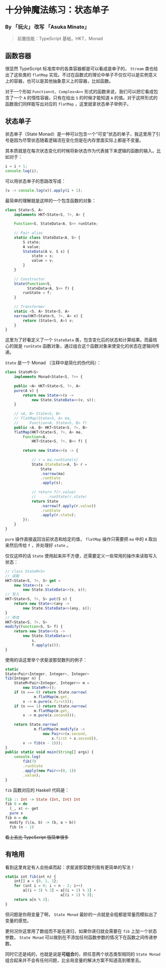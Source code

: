 # 十分钟魔法练习：状态单子

### By 「玩火」 改写 「Asuka Minato」

> 前置技能：TypeScript 基础，HKT，Monad

## 函数容器

很显然 TypeScript 标准库中的各类容器都是可以看成是单子的， `Stream` 类也给出了这些类的 `flatMap` 实现。不过在函数式的理论中单子不仅仅可以是实例意义上的容器，也可以是其他抽象意义上的容器，比如函数。

对于一个形如 `Function<S, Complex<A>>` 形式的函数来说，我们可以把它看成包含了一个 `A` 的惰性容器，只有在给出 `S` 的时候才能知道 `A` 的值。对于这样形式的函数我们同样能写出对应的 `flatMap` ，这里就拿状态单子举例子。

## 状态单子

状态单子（State Monad）是一种可以包含一个“可变”状态的单子，我这里用了引号是因为尽管状态随着逻辑流在变化但是在内存里面实际上都是不变量。

其本质就是在每次状态变化的时候将新状态作为代表接下来逻辑的函数的输入。比如对于：

```ts
i = i + 1;
console.log(i);
```

可以用状态单子的思路改写成：

```ts
(v -> console.log(v)).apply(i + 1);
```

最简单的理解就是这样的一个包含函数的对象：

```ts
class State<S, A> 
    implements HKT<State<S, ?>, A> {
    
    Function<S, StateData<A, S>> runState;
    
    // Pair alias
    static class StateData<A, S> {
        S state;
        A value;
        StateData(A v, S s) {
            state = s;
            value = v;
        }
    }
    
    // Constructor
    State(Function<S, 
          StateData<A, S>> f) { 
        runState = f; 
    }
    
    // Transformer
    static <S, A> State<S, A>
    narrow(HKT<State<S, ?>, A> v) {
        return (State<S, A>) v;
    }
}
```

这里为了好看定义了一个 `StateData` 类，包含变化后的状态和计算结果。而最核心的就是 `runState` 函数对象，通过组合这个函数对象来使变化的状态在逻辑间传递。

`State` 是一个 Monad （注释中是简化的伪代码）：

```ts
class StateM<S> 
    implements Monad<State<S, ?>> {
    
    public <A> HKT<State<S, ?>, A> 
    pure(A v) {
        return new State<>(s -> 
            new State.StateData<>(v, s));
    }
    
    // <A, B> State<S, B> 
    // flatMap(State<S, A> ma, 
    //     Function<A, State<S, B> f)
    public <A, B> HKT<State<S, ?>, B>
    flatMap(HKT<State<S, ?>, A> ma, 
        Function<A,
            HKT<State<S, ?>, B>> f) {
        
        return new State<>(s -> {
            
            // r = ma.runState(s)
            State.StateData<A, S> r = 
                State
                .narrow(ma)
                .runState
                .apply(s);
            
            // return f(r.value)
            //     .runState(r.state)
            return State
                .narrow(f.apply(r.value))
                .runState
                .apply(r.state);
        });
    }
}

```

`pure` 操作直接返回当前状态和给定的值， `flatMap` 操作只需要把 `ma` 中的 `A` 取出来然后传给 `f` ，并处理好 `state` 。

仅仅这样的话 `State` 使用起来并不方便，还需要定义一些常用的操作来读取写入状态：

```ts
// class StateM<S>
// 读取
HKT<State<S, ?>, S> get = 
    new State<>(s -> 
        new State.StateData<>(s, s));
// 写入
HKT<State<S, ?>, S> put(S s) {
    return new State<>(any -> 
        new State.StateData<>(any, s));
}
// 修改
HKT<State<S, ?>, S> 
modify(Function<S, S> f) {
    return new State<>(s -> 
        new State.StateData<>(
            s, 
            f.apply(s)));
}
```

使用的话这里举个求斐波那契数列的例子：

```ts
static 
State<Pair<Integer, Integer>, Integer> 
fib(Integer n) {
    StateM<Pair<Integer, Integer>> m = 
        new StateM<>();
    if (n === 0) return State.narrow(
             m.flatMap(m.get,
        x -> m.pure(x.first)));
    if (n === 1) return State.narrow(
             m.flatMap(m.get,
        x -> m.pure(x.second)));
    
    return State.narrow(
             m.flatMap(m.modify(x -> 
                 new Pair<>(x.second, 
                     x.first + x.second)),
        v -> fib(n - 1)));
}
public static void main(String[] args) {
    console.log(
        fib(7)
        .runState
        .apply(new Pair<>(0, 1))
        .value);
}
```

`fib` 函数对应的 Haskell 代码是：

```haskell
fib :: Int -> State (Int, Int) Int
fib 0 = do
  (_, x) <- get
  pure x
fib n = do
  modify (\(a, b) -> (b, a + b))
  fib (n - 1)
```

~~看上去比 TypeScript 版简单很多~~

## 有啥用

看到这里肯定有人会拍桌而起：求斐波那契数列我有更简单的写法！

```ts
static int fib(int n) {
    int[] a = {0, 1, 1};
    for (int i = 0; i < n - 2; i++)
        a[(i + 3) % 3] = a[(i + 2) % 3] + 
                         a[(i + 1) % 3];
    return a[n % 3];
}
```

但问题是你用变量了啊， `State Monad` 最妙的一点就是全程都是常量而模拟出了变量的感觉。

更何况你这里用了数组而不是在递归，如果你递归就会需要在 `fib` 上加一个状态参数， `State Monad` 可以做到在不添加任何函数参数的情况下在函数之间传递参数。

同时它还是纯的，也就是说是**可组合**的，把任意两个状态类型相同的 `State Monad` 组合起来并不会有任何问题，比全局变量的解决方案不知道高到哪里去。
